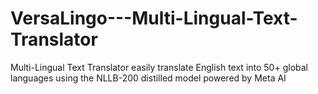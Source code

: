 # VersaLingo---Multi-Lingual-Text-Translator
Multi-Lingual Text Translator easily translate English text into 50+ global languages using the NLLB-200 distilled model powered by Meta AI
